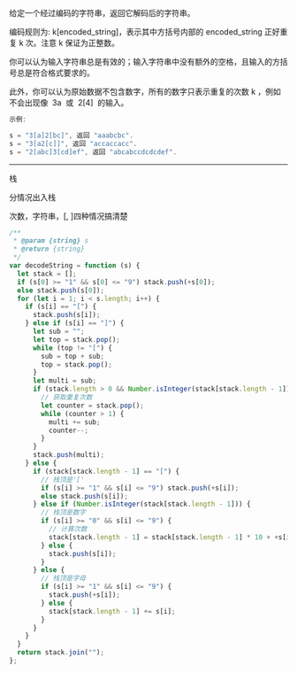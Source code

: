 给定一个经过编码的字符串，返回它解码后的字符串。

编码规则为: k[encoded_string]，表示其中方括号内部的 encoded_string 正好重复 k 次。注意 k 保证为正整数。

你可以认为输入字符串总是有效的；输入字符串中没有额外的空格，且输入的方括号总是符合格式要求的。

此外，你可以认为原始数据不包含数字，所有的数字只表示重复的次数 k ，例如不会出现像  3a  或  2[4]  的输入。

```cpp
示例:

s = "3[a]2[bc]", 返回 "aaabcbc".
s = "3[a2[c]]", 返回 "accaccacc".
s = "2[abc]3[cd]ef", 返回 "abcabccdcdcdef".
```

---

栈

分情况出入栈

次数，字符串，[, ]四种情况搞清楚

```javascript
/**
 * @param {string} s
 * @return {string}
 */
var decodeString = function (s) {
  let stack = [];
  if (s[0] >= "1" && s[0] <= "9") stack.push(+s[0]);
  else stack.push(s[0]);
  for (let i = 1; i < s.length; i++) {
    if (s[i] == "[") {
      stack.push(s[i]);
    } else if (s[i] == "]") {
      let sub = "";
      let top = stack.pop();
      while (top != "[") {
        sub = top + sub;
        top = stack.pop();
      }
      let multi = sub;
      if (stack.length > 0 && Number.isInteger(stack[stack.length - 1])) {
        // 获取重复次数
        let counter = stack.pop();
        while (counter > 1) {
          multi += sub;
          counter--;
        }
      }
      stack.push(multi);
    } else {
      if (stack[stack.length - 1] == "[") {
        // 栈顶是'['
        if (s[i] >= "1" && s[i] <= "9") stack.push(+s[i]);
        else stack.push(s[i]);
      } else if (Number.isInteger(stack[stack.length - 1])) {
        // 栈顶是数字
        if (s[i] >= "0" && s[i] <= "9") {
          // 计算次数
          stack[stack.length - 1] = stack[stack.length - 1] * 10 + +s[i];
        } else {
          stack.push(s[i]);
        }
      } else {
        // 栈顶是字母
        if (s[i] >= "1" && s[i] <= "9") {
          stack.push(+s[i]);
        } else {
          stack[stack.length - 1] += s[i];
        }
      }
    }
  }
  return stack.join("");
};
```
